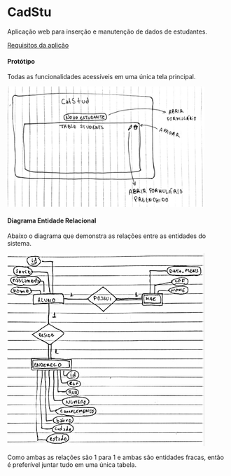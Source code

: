 # CadStu

Aplicação web para inserção e manutenção de dados de estudantes.

[Requisitos da aplicão](https://docs.google.com/spreadsheets/d/1eOCe-0-8DNfkbKEsocaMKHIauPNiIan4S11LE7BLc5c/edit?usp=sharing)

#### Protótipo
Todas as funcionalidades acessíveis em uma única tela principal.

<img src="https://raw.githubusercontent.com/vinxavier/CadStu/master/prototipo.jpg" width="450px" tittle="Protótipo CatStud"/>

#### Diagrama Entidade Relacional
Abaixo o diagrama que demonstra as relações entre as entidades do sistema.

<img src="https://raw.githubusercontent.com/vinxavier/CadStu/master/diagramaER.jpg" width="450px" tittle="Protótipo CatStud"/>

Como ambas as relações são 1 para 1 e ambas são entidades fracas, então é preferível juntar tudo em uma única tabela.

